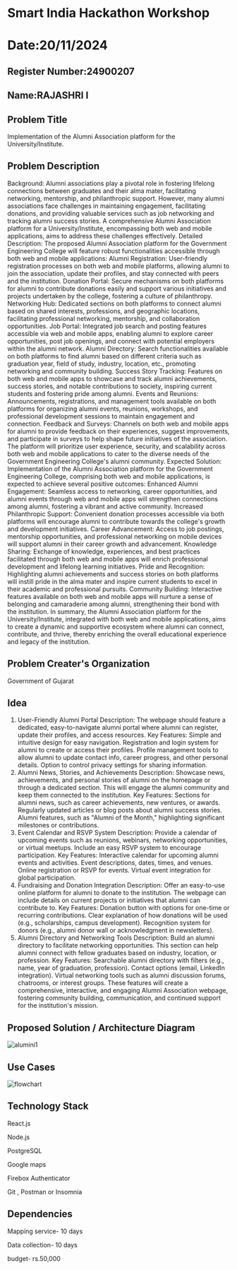 # Smart India Hackathon Workshop
# Date:20/11/2024
## Register Number:24900207
## Name:RAJASHRI I
## Problem Title
Implementation of the Alumni Association platform for the University/Institute.
## Problem Description
Background: Alumni associations play a pivotal role in fostering lifelong connections between graduates and their alma mater, facilitating networking, mentorship, and philanthropic support. However, many alumni associations face challenges in maintaining engagement, facilitating donations, and providing valuable services such as job networking and tracking alumni success stories. A comprehensive Alumni Association platform for a University/Institute, encompassing both web and mobile applications, aims to address these challenges effectively. Detailed Description: The proposed Alumni Association platform for the Government Engineering College will feature robust functionalities accessible through both web and mobile applications: Alumni Registration: User-friendly registration processes on both web and mobile platforms, allowing alumni to join the association, update their profiles, and stay connected with peers and the institution. Donation Portal: Secure mechanisms on both platforms for alumni to contribute donations easily and support various initiatives and projects undertaken by the college, fostering a culture of philanthropy. Networking Hub: Dedicated sections on both platforms to connect alumni based on shared interests, professions, and geographic locations, facilitating professional networking, mentorship, and collaboration opportunities. Job Portal: Integrated job search and posting features accessible via web and mobile apps, enabling alumni to explore career opportunities, post job openings, and connect with potential employers within the alumni network. Alumni Directory: Search functionalities available on both platforms to find alumni based on different criteria such as graduation year, field of study, industry, location, etc., promoting networking and community building. Success Story Tracking: Features on both web and mobile apps to showcase and track alumni achievements, success stories, and notable contributions to society, inspiring current students and fostering pride among alumni. Events and Reunions: Announcements, registrations, and management tools available on both platforms for organizing alumni events, reunions, workshops, and professional development sessions to maintain engagement and connection. Feedback and Surveys: Channels on both web and mobile apps for alumni to provide feedback on their experiences, suggest improvements, and participate in surveys to help shape future initiatives of the association. The platform will prioritize user experience, security, and scalability across both web and mobile applications to cater to the diverse needs of the Government Engineering College's alumni community. Expected Solution: Implementation of the Alumni Association platform for the Government Engineering College, comprising both web and mobile applications, is expected to achieve several positive outcomes: Enhanced Alumni Engagement: Seamless access to networking, career opportunities, and alumni events through web and mobile apps will strengthen connections among alumni, fostering a vibrant and active community. Increased Philanthropic Support: Convenient donation processes accessible via both platforms will encourage alumni to contribute towards the college's growth and development initiatives. Career Advancement: Access to job postings, mentorship opportunities, and professional networking on mobile devices will support alumni in their career growth and advancement. Knowledge Sharing: Exchange of knowledge, experiences, and best practices facilitated through both web and mobile apps will enrich professional development and lifelong learning initiatives. Pride and Recognition: Highlighting alumni achievements and success stories on both platforms will instill pride in the alma mater and inspire current students to excel in their academic and professional pursuits. Community Building: Interactive features available on both web and mobile apps will nurture a sense of belonging and camaraderie among alumni, strengthening their bond with the institution. In summary, the Alumni Association platform for the University/Institute, integrated with both web and mobile applications, aims to create a dynamic and supportive ecosystem where alumni can connect, contribute, and thrive, thereby enriching the overall educational experience and legacy of the institution.
## Problem Creater's Organization
Government of Gujarat

## Idea
1. User-Friendly Alumni Portal
Description: The webpage should feature a dedicated, easy-to-navigate alumni portal where alumni can register, update their profiles, and access resources.
Key Features:
Simple and intuitive design for easy navigation.
Registration and login system for alumni to create or access their profiles.
Profile management tools to allow alumni to update contact info, career progress, and other personal details.
Option to control privacy settings for sharing information.
2. Alumni News, Stories, and Achievements
Description: Showcase news, achievements, and personal stories of alumni on the homepage or through a dedicated section. This will engage the alumni community and keep them connected to the institution.
Key Features:
Sections for alumni news, such as career achievements, new ventures, or awards.
Regularly updated articles or blog posts about alumni success stories.
Alumni features, such as "Alumni of the Month," highlighting significant milestones or contributions.
3. Event Calendar and RSVP System
Description: Provide a calendar of upcoming events such as reunions, webinars, networking opportunities, or virtual meetups. Include an easy RSVP system to encourage participation.
Key Features:
Interactive calendar for upcoming alumni events and activities.
Event descriptions, dates, times, and venues.
Online registration or RSVP for events.
Virtual event integration for global participation.
4. Fundraising and Donation Integration
Description: Offer an easy-to-use online platform for alumni to donate to the institution. The webpage can include details on current projects or initiatives that alumni can contribute to.
Key Features:
Donation button with options for one-time or recurring contributions.
Clear explanation of how donations will be used (e.g., scholarships, campus development).
Recognition system for donors (e.g., alumni donor wall or acknowledgment in newsletters).
5. Alumni Directory and Networking Tools
Description: Build an alumni directory to facilitate networking opportunities. This section can help alumni connect with fellow graduates based on industry, location, or profession.
Key Features:
Searchable alumni directory with filters (e.g., name, year of graduation, profession).
Contact options (email, LinkedIn integration).
Virtual networking tools such as alumni discussion forums, chatrooms, or interest groups.
These features will create a comprehensive, interactive, and engaging Alumni Association webpage, fostering community building, communication, and continued support for the institution's mission.

## Proposed Solution / Architecture Diagram
![alumini1](https://github.com/user-attachments/assets/8faf031e-6e35-475e-bdae-15fb5a90321b)


## Use Cases
![flowchart](https://github.com/user-attachments/assets/5abada86-5ed5-4f63-b920-eaead8456c6d)


## Technology Stack
React.js

Node.js

PostgreSQL

Google maps

Firebox Authenticator

Git , Postman or Insomnia

## Dependencies
Mapping service- 10 days

Data collection- 10 days

budget- rs.50,000
